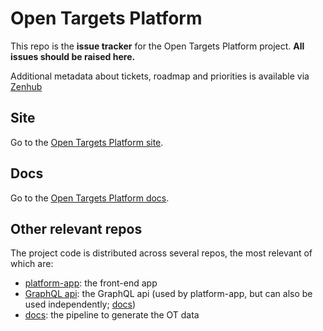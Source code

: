 # Open Targets Platform
This repo is the **issue tracker** for the Open Targets Platform project. **All issues should be raised here.**

Additional metadata about tickets, roadmap and priorities is available via [Zenhub](https://www.zenhub.com)

## Site
Go to the [Open Targets Platform site](https://www.targetvalidation.org/).

## Docs
Go to the [Open Targets Platform docs](https://docs.targetvalidation.org/).

## Other relevant repos
The project code is distributed across several repos, the most relevant of which are:
* [platform-app](https://github.com/opentargets/platform-app): the front-end app
* [GraphQL api](https://github.com/opentargets/platform-api-beta): the GraphQL api (used by platform-app, but can also be used independently; [docs](https://platform-docs.opentargets.org/data-access/graphql-api))
* [docs](https://platform-docs.opentargets.org/infrastructure): the pipeline to generate the OT data
